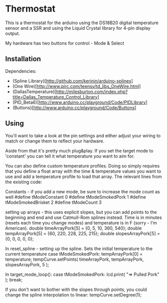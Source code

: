Thermostat
=============

This is a thermostat for the arduino using the DS18B20 digital
temperature sensor and a SSR and using the Liquid Crystal library
for 4-pin display output.

My hardware has two buttons for control - Mode & Select

Installation
-------------
Dependencies:

- (Spline Library)[http://github.com/kerinin/arduino-splines]
- (One Wire)[http://www.pjrc.com/teensy/td_libs_OneWire.html]
- (DallasTemperature)[http://milesburton.com/index.php?title=Dallas_Temperature_Control_Library]
- (PID_Beta6)[http://www.arduino.cc/playground/Code/PIDLibrary]
- (Buttons)[http://www.arduino.cc/playground/Code/Buttons]

Using
-------------
You'll want to take a look at the pin settings and either adjust
your wiring to match or change them to reflect your hardware.

Aside from that it's pretty much plug&play.  If you set the target mode
to 'constant' you can tell it what temperature you want to aim for.

You can also define custom temperature profiles.  Doing so simply requires
that you define a float array with the time & temperature values you want to
use and add a temperature profile to load that array.  The relevant lines 
from the existing code:

Constants - if you add a new mode, be sure to increase the mode count as
well
    #define tModeConstant 0
    #define tModeSmokedPork 1
    #define tModeSmokedBrisket 2
    #define tModeCount 3

setting up arrays - this uses explicit slopes, but you can add points to
the beginning and end and use Catmull-Rom splines instead.  Time is in minutes
(resets each time you change modes) and temperature is in F (sorry - I'm American).
    double timeArrayPork[5] =   {0,  5,   10,  360, 540};
    double tempArrayPork[5] =   {60, 220, 228, 225, 215};
    double slopesArrayPork[5] = {0,  0,   0,   0,   0};  

In reset_spline - setting up the spline.  Sets the initial temperature to the
current temperature
    case tModeSmokedPork:
      tempArrayPork[0] = temperature;
      tempCurve.setPoints( timeArrayPork, tempArrayPork, slopesArrayPork, 5 );

In target_mode_loop():
    case tModeSmokedPork:
      lcd.print( "=> Pulled Pork" ); break;

If you don't want to bother with the slopes through points, you could change the 
spline interpolation to linear:
    tempCurve.setDegree(1);

